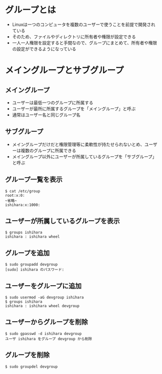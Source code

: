 # グループとは
- Linuxは一つのコンピュータを複数のユーザーで使うことを前提で開発されている
- そのため、ファイルやディレクトリに所有者や権限が設定できる
- 一人一人権限を設定すると手間なので、グループにまとめて、所有者や権限の設定ができるようになっている

# メイングループとサブグループ
## メイングループ
- ユーザーは最低一つのグループに所属する
- ユーザーが最所に所属するグループを「メイングループ」と呼ぶ
- 通常はユーザー名と同じグループ名

## サブグループ
- メイングループだけだと権限管理等に柔軟性が持たせられないとめ、ユーザーは複数のグループに所属できる
- メイングループ以外にユーザーが所属しているグループを「サブグループ」と呼ぶ

## グループ一覧を表示

```
$ cat /etc/group
root:x:0:
~省略~
ishihara:x:1000:
```

## ユーザーが所属しているグループを表示

```
$ groups ishihara
ishihara : ishihara wheel
```

## グループを追加

```
$ sudo groupadd devgroup
[sudo] ishihara のパスワード:
```

## ユーザーをグループに追加

```
$ sudo usermod -aG devgroup ishihara
$ groups ishihara
ishihara : ishihara wheel devgroup
```

## ユーザーからグループを削除

```
$ sudo gpasswd -d ishihara devgroup
ユーザ ishihara をグループ devgroup から削除
```

## グループを削除

```
$ sudo groupdel devgroup
```

